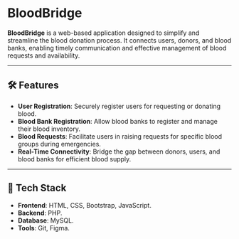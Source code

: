 # BloodBridge

**BloodBridge** is a web-based application designed to simplify and streamline the blood donation process. It connects users, donors, and blood banks, enabling timely communication and effective management of blood requests and availability.

---

## 🛠 Features
- **User Registration**: Securely register users for requesting or donating blood.
- **Blood Bank Registration**: Allow blood banks to register and manage their blood inventory.
- **Blood Requests**: Facilitate users in raising requests for specific blood groups during emergencies.
- **Real-Time Connectivity**: Bridge the gap between donors, users, and blood banks for efficient blood supply.

---

## 🚀 Tech Stack
- **Frontend**: HTML, CSS, Bootstrap, JavaScript.
- **Backend**: PHP.
- **Database**: MySQL.
- **Tools**: Git, Figma.
